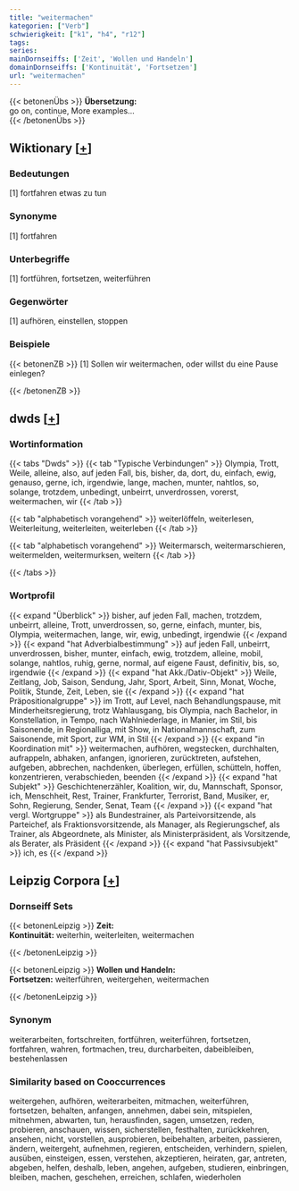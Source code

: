 ```yaml
---
title: "weitermachen"
kategorien: ["Verb"]
schwierigkeit: ["k1", "h4", "r12"]
tags:
series:
mainDornseiffs: ['Zeit', 'Wollen und Handeln']
domainDornseiffs: ['Kontinuität', 'Fortsetzen']
url: "weitermachen"
---
```


{{< betonenÜbs >}}
**Übersetzung:**  
go  on, continue, More examples...  
{{< /betonenÜbs >}}

## Wiktionary [[+](https://de.wiktionary.org/wiki/weitermachen)]

### Bedeutungen
[1] fortfahren etwas zu tun  

### Synonyme
[1] fortfahren  

### Unterbegriffe
[1] fortführen, fortsetzen, weiterführen  

### Gegenwörter
[1] aufhören, einstellen, stoppen  

### Beispiele
{{< betonenZB >}}
[1] Sollen wir weitermachen, oder willst du eine Pause einlegen?  

{{< /betonenZB >}}


## dwds [[+](https://www.dwds.de/wb/weitermachen)]

### Wortinformation
{{< tabs "Dwds" >}}
{{< tab "Typische Verbindungen" >}}
Olympia, Trott, Weile, alleine, also, auf jeden Fall, bis, bisher, da, dort, du, einfach, ewig, genauso, gerne, ich, irgendwie, lange, machen, munter, nahtlos, so, solange, trotzdem, unbedingt, unbeirrt, unverdrossen, vorerst, weitermachen, wir
{{< /tab >}}

{{< tab "alphabetisch vorangehend" >}}
weiterlöffeln, weiterlesen, Weiterleitung, weiterleiten, weiterleben
{{< /tab >}}

{{< tab "alphabetisch vorangehend" >}}
Weitermarsch, weitermarschieren, weitermelden, weitermurksen, weitern
{{< /tab >}}

{{< /tabs >}}

### Wortprofil
{{< expand "Überblick" >}} bisher, auf jeden Fall, machen, trotzdem, unbeirrt, alleine, Trott, unverdrossen, so, gerne, einfach, munter, bis, Olympia, weitermachen, lange, wir, ewig, unbedingt, irgendwie {{< /expand >}}
{{< expand "hat Adverbialbestimmung" >}} auf jeden Fall, unbeirrt, unverdrossen, bisher, munter, einfach, ewig, trotzdem, alleine, mobil, solange, nahtlos, ruhig, gerne, normal, auf eigene Faust, definitiv, bis, so, irgendwie {{< /expand >}}
{{< expand "hat Akk./Dativ-Objekt" >}} Weile, Zeitlang, Job, Saison, Sendung, Jahr, Sport, Arbeit, Sinn, Monat, Woche, Politik, Stunde, Zeit, Leben, sie {{< /expand >}}
{{< expand "hat Präpositionalgruppe" >}} im Trott, auf Level, nach Behandlungspause, mit Minderheitsregierung, trotz Wahlausgang, bis Olympia, nach Bachelor, in Konstellation, in Tempo, nach Wahlniederlage, in Manier, im Stil, bis Saisonende, in Regionalliga, mit Show, in Nationalmannschaft, zum Saisonende, mit Sport, zur WM, in Stil {{< /expand >}}
{{< expand "in Koordination mit" >}} weitermachen, aufhören, wegstecken, durchhalten, aufrappeln, abhaken, anfangen, ignorieren, zurücktreten, aufstehen, aufgeben, abbrechen, nachdenken, überlegen, erfüllen, schütteln, hoffen, konzentrieren, verabschieden, beenden {{< /expand >}}
{{< expand "hat Subjekt" >}} Geschichtenerzähler, Koalition, wir, du, Mannschaft, Sponsor, ich, Menschheit, Rest, Trainer, Frankfurter, Terrorist, Band, Musiker, er, Sohn, Regierung, Sender, Senat, Team {{< /expand >}}
{{< expand "hat vergl. Wortgruppe" >}} als Bundestrainer, als Parteivorsitzende, als Parteichef, als Fraktionsvorsitzende, als Manager, als Regierungschef, als Trainer, als Abgeordnete, als Minister, als Ministerpräsident, als Vorsitzende, als Berater, als Präsident {{< /expand >}}
{{< expand "hat Passivsubjekt" >}} ich, es {{< /expand >}}

## Leipzig Corpora [[+](https://corpora.uni-leipzig.de/en/res?word=weitermachen&corpusId=deu_newscrawl-public_2018)]

### Dornseiff Sets
{{< betonenLeipzig >}}
**Zeit:**  
**Kontinuität:** weiterhin, weiterleiten, weitermachen  

{{< /betonenLeipzig >}}


{{< betonenLeipzig >}}
**Wollen und Handeln:**  
**Fortsetzen:** weiterführen, weitergehen, weitermachen  

{{< /betonenLeipzig >}}

### Synonym
weiterarbeiten, fortschreiten, fortführen, weiterführen, fortsetzen, fortfahren, wahren, fortmachen, treu, durcharbeiten, dabeibleiben, bestehenlassen


### Similarity based on Cooccurrences
weitergehen, aufhören, weiterarbeiten, mitmachen, weiterführen, fortsetzen, behalten, anfangen, annehmen, dabei sein, mitspielen, mitnehmen, abwarten, tun, herausfinden, sagen, umsetzen, reden, probieren, anschauen, wissen, sicherstellen, festhalten, zurückkehren, ansehen, nicht, vorstellen, ausprobieren, beibehalten, arbeiten, passieren, ändern, weitergeht, aufnehmen, regieren, entscheiden, verhindern, spielen, ausüben, einsteigen, essen, verstehen, akzeptieren, heiraten, gar, antreten, abgeben, helfen, deshalb, leben, angehen, aufgeben, studieren, einbringen, bleiben, machen, geschehen, erreichen, schlafen, wiederholen

